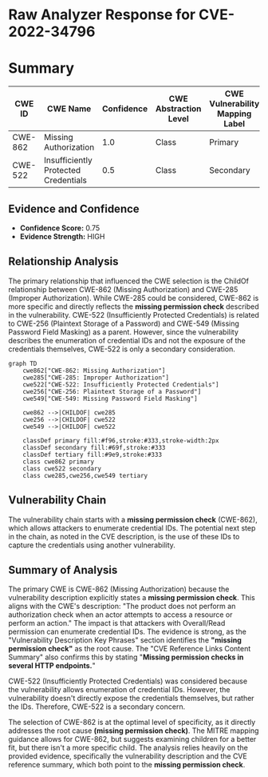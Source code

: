 # Raw Analyzer Response for CVE-2022-34796

# Summary
| CWE ID | CWE Name | Confidence | CWE Abstraction Level | CWE Vulnerability Mapping Label | CWE-Vulnerability Mapping Notes |
|---|---|---|---|---|---|
| CWE-862 | Missing Authorization | 1.0 | Class | Primary | Allowed-with-Review |
| CWE-522 | Insufficiently Protected Credentials | 0.5 | Class | Secondary | Allowed-with-Review |

## Evidence and Confidence

*   **Confidence Score:** 0.75
*   **Evidence Strength:** HIGH

## Relationship Analysis
The primary relationship that influenced the CWE selection is the ChildOf relationship between CWE-862 (Missing Authorization) and CWE-285 (Improper Authorization). While CWE-285 could be considered, CWE-862 is more specific and directly reflects the **missing permission check** described in the vulnerability. CWE-522 (Insufficiently Protected Credentials) is related to CWE-256 (Plaintext Storage of a Password) and CWE-549 (Missing Password Field Masking) as a parent. However, since the vulnerability describes the enumeration of credential IDs and not the exposure of the credentials themselves, CWE-522 is only a secondary consideration.

```mermaid
graph TD
    cwe862["CWE-862: Missing Authorization"]
    cwe285["CWE-285: Improper Authorization"]
    cwe522["CWE-522: Insufficiently Protected Credentials"]
    cwe256["CWE-256: Plaintext Storage of a Password"]
    cwe549["CWE-549: Missing Password Field Masking"]

    cwe862 -->|CHILDOF| cwe285
    cwe256 -->|CHILDOF| cwe522
    cwe549 -->|CHILDOF| cwe522

    classDef primary fill:#f96,stroke:#333,stroke-width:2px
    classDef secondary fill:#69f,stroke:#333
    classDef tertiary fill:#9e9,stroke:#333
    class cwe862 primary
    class cwe522 secondary
    class cwe285,cwe256,cwe549 tertiary
```

## Vulnerability Chain
The vulnerability chain starts with a **missing permission check** (CWE-862), which allows attackers to enumerate credential IDs. The potential next step in the chain, as noted in the CVE description, is the use of these IDs to capture the credentials using another vulnerability.

## Summary of Analysis
The primary CWE is CWE-862 (Missing Authorization) because the vulnerability description explicitly states a **missing permission check**. This aligns with the CWE's description: "The product does not perform an authorization check when an actor attempts to access a resource or perform an action." The impact is that attackers with Overall/Read permission can enumerate credential IDs. The evidence is strong, as the "Vulnerability Description Key Phrases" section identifies the **"missing permission check"** as the root cause. The "CVE Reference Links Content Summary" also confirms this by stating "**Missing permission checks in several HTTP endpoints.**"

CWE-522 (Insufficiently Protected Credentials) was considered because the vulnerability allows enumeration of credential IDs. However, the vulnerability doesn't directly expose the credentials themselves, but rather the IDs. Therefore, CWE-522 is a secondary concern.

The selection of CWE-862 is at the optimal level of specificity, as it directly addresses the root cause **(missing permission check)**. The MITRE mapping guidance allows for CWE-862, but suggests examining children for a better fit, but there isn't a more specific child. The analysis relies heavily on the provided evidence, specifically the vulnerability description and the CVE reference summary, which both point to the **missing permission check**.